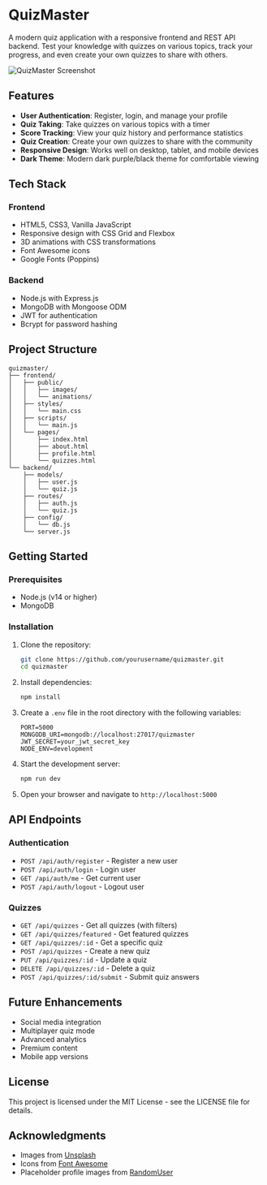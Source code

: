 # QuizMaster

A modern quiz application with a responsive frontend and REST API backend. Test your knowledge with quizzes on various topics, track your progress, and even create your own quizzes to share with others.

![QuizMaster Screenshot](screenshot.png)

## Features

- **User Authentication**: Register, login, and manage your profile
- **Quiz Taking**: Take quizzes on various topics with a timer
- **Score Tracking**: View your quiz history and performance statistics
- **Quiz Creation**: Create your own quizzes to share with the community
- **Responsive Design**: Works well on desktop, tablet, and mobile devices
- **Dark Theme**: Modern dark purple/black theme for comfortable viewing

## Tech Stack

### Frontend
- HTML5, CSS3, Vanilla JavaScript
- Responsive design with CSS Grid and Flexbox
- 3D animations with CSS transformations
- Font Awesome icons
- Google Fonts (Poppins)

### Backend
- Node.js with Express.js
- MongoDB with Mongoose ODM
- JWT for authentication
- Bcrypt for password hashing

## Project Structure

```
quizmaster/
├── frontend/
│   ├── public/
│   │   ├── images/
│   │   └── animations/
│   ├── styles/
│   │   └── main.css
│   ├── scripts/
│   │   └── main.js
│   └── pages/
│       ├── index.html
│       ├── about.html
│       ├── profile.html
│       └── quizzes.html
└── backend/
    ├── models/
    │   ├── user.js
    │   └── quiz.js
    ├── routes/
    │   ├── auth.js
    │   └── quiz.js
    ├── config/
    │   └── db.js
    └── server.js
```

## Getting Started

### Prerequisites

- Node.js (v14 or higher)
- MongoDB

### Installation

1. Clone the repository:
   ```bash
   git clone https://github.com/yourusername/quizmaster.git
   cd quizmaster
   ```

2. Install dependencies:
   ```bash
   npm install
   ```

3. Create a `.env` file in the root directory with the following variables:
   ```
   PORT=5000
   MONGODB_URI=mongodb://localhost:27017/quizmaster
   JWT_SECRET=your_jwt_secret_key
   NODE_ENV=development
   ```

4. Start the development server:
   ```bash
   npm run dev
   ```

5. Open your browser and navigate to `http://localhost:5000`

## API Endpoints

### Authentication

- `POST /api/auth/register` - Register a new user
- `POST /api/auth/login` - Login user
- `GET /api/auth/me` - Get current user
- `POST /api/auth/logout` - Logout user

### Quizzes

- `GET /api/quizzes` - Get all quizzes (with filters)
- `GET /api/quizzes/featured` - Get featured quizzes
- `GET /api/quizzes/:id` - Get a specific quiz
- `POST /api/quizzes` - Create a new quiz
- `PUT /api/quizzes/:id` - Update a quiz
- `DELETE /api/quizzes/:id` - Delete a quiz
- `POST /api/quizzes/:id/submit` - Submit quiz answers

## Future Enhancements

- Social media integration
- Multiplayer quiz mode
- Advanced analytics
- Premium content
- Mobile app versions

## License

This project is licensed under the MIT License - see the LICENSE file for details.

## Acknowledgments

- Images from [Unsplash](https://unsplash.com)
- Icons from [Font Awesome](https://fontawesome.com)
- Placeholder profile images from [RandomUser](https://randomuser.me) 